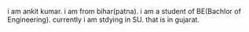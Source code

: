 i am ankit kumar.
i am from bihar(patna).
i am a student of BE(Bachlor of Engineering).
currently i am stdying in SU.
that is in gujarat.
